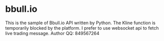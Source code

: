 # bbull.io

This is the sample of Bbull.io API written by Python.
The Kline function is temporarily blocked by the platform. I prefer to use websocket api to fetch live trading message. 
Author QQ: 849567264
